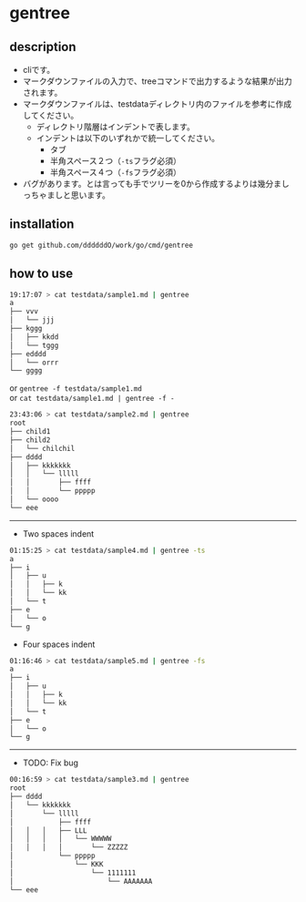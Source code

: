 # gentree

## description
- cliです。
- マークダウンファイルの入力で、treeコマンドで出力するような結果が出力されます。
- マークダウンファイルは、testdataディレクトリ内のファイルを参考に作成してください。
    - ディレクトリ階層はインデントで表します。
    - インデントは以下のいずれかで統一してください。
        - タブ
        - 半角スペース２つ（`-ts`フラグ必須）
        - 半角スペース４つ（`-fs`フラグ必須）
- バグがあります。とは言っても手でツリーを0から作成するよりは幾分ましっちゃましと思います。

## installation
```sh
go get github.com/ddddddO/work/go/cmd/gentree
```

## how to use

```sh
19:17:07 > cat testdata/sample1.md | gentree
a
├── vvv
│   └── jjj
├── kggg
│   ├── kkdd
│   └── tggg
├── edddd
│   └── orrr
└── gggg
```

or `gentree -f testdata/sample1.md`<br>
or `cat testdata/sample1.md | gentree -f -`

```sh
23:43:06 > cat testdata/sample2.md | gentree
root
├── child1
├── child2
│   └── chilchil
├── dddd
│   ├── kkkkkkk
│   │   └── lllll
│   │       ├── ffff
│   │       └── ppppp
│   └── oooo
└── eee
```

---
- Two spaces indent

```sh
01:15:25 > cat testdata/sample4.md | gentree -ts
a
├── i
│   ├── u
│   │   ├── k
│   │   └── kk
│   └── t
├── e
│   └── o
└── g
```

- Four spaces indent

```sh
01:16:46 > cat testdata/sample5.md | gentree -fs
a
├── i
│   ├── u
│   │   ├── k
│   │   └── kk
│   └── t
├── e
│   └── o
└── g
```


---
- TODO: Fix bug

```sh
00:16:59 > cat testdata/sample3.md | gentree
root
├── dddd
│   └── kkkkkkk
│       └── lllll
│           ├── ffff
│   │   │   ├── LLL
│   │   │   │   └── WWWWW
│   │   │   │       └── ZZZZZ
│           └── ppppp
│               └── KKK
│                   └── 1111111
│                       └── AAAAAAA
└── eee
```
